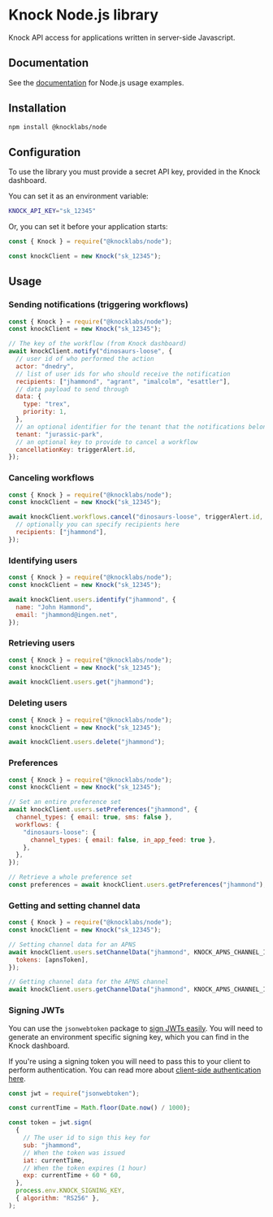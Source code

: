 # Knock Node.js library

Knock API access for applications written in server-side Javascript.

## Documentation

See the [documentation](https://docs.knock.app) for Node.js usage examples.

## Installation

```bash
npm install @knocklabs/node
```

## Configuration

To use the library you must provide a secret API key, provided in the Knock dashboard.

You can set it as an environment variable:

```bash
KNOCK_API_KEY="sk_12345"
```

Or, you can set it before your application starts:

```javascript
const { Knock } = require("@knocklabs/node");

const knockClient = new Knock("sk_12345");
```

## Usage

### Sending notifications (triggering workflows)

```javascript
const { Knock } = require("@knocklabs/node");
const knockClient = new Knock("sk_12345");

// The key of the workflow (from Knock dashboard)
await knockClient.notify("dinosaurs-loose", {
  // user id of who performed the action
  actor: "dnedry",
  // list of user ids for who should receive the notification
  recipients: ["jhammond", "agrant", "imalcolm", "esattler"],
  // data payload to send through
  data: {
    type: "trex",
    priority: 1,
  },
  // an optional identifier for the tenant that the notifications belong to
  tenant: "jurassic-park",
  // an optional key to provide to cancel a workflow
  cancellationKey: triggerAlert.id,
});
```

### Canceling workflows

```javascript
const { Knock } = require("@knocklabs/node");
const knockClient = new Knock("sk_12345");

await knockClient.workflows.cancel("dinosaurs-loose", triggerAlert.id, {
  // optionally you can specify recipients here
  recipients: ["jhammond"],
});
```

### Identifying users

```javascript
const { Knock } = require("@knocklabs/node");
const knockClient = new Knock("sk_12345");

await knockClient.users.identify("jhammond", {
  name: "John Hammond",
  email: "jhammond@ingen.net",
});
```

### Retrieving users

```javascript
const { Knock } = require("@knocklabs/node");
const knockClient = new Knock("sk_12345");

await knockClient.users.get("jhammond");
```

### Deleting users

```javascript
const { Knock } = require("@knocklabs/node");
const knockClient = new Knock("sk_12345");

await knockClient.users.delete("jhammond");
```

### Preferences

```javascript
const { Knock } = require("@knocklabs/node");
const knockClient = new Knock("sk_12345");

// Set an entire preference set
await knockClient.users.setPreferences("jhammond", {
  channel_types: { email: true, sms: false },
  workflows: {
    "dinosaurs-loose": {
      channel_types: { email: false, in_app_feed: true },
    },
  },
});

// Retrieve a whole preference set
const preferences = await knockClient.users.getPreferences("jhammond");
```

### Getting and setting channel data

```javascript
const { Knock } = require("@knocklabs/node");
const knockClient = new Knock("sk_12345");

// Setting channel data for an APNS
await knockClient.users.setChannelData("jhammond", KNOCK_APNS_CHANNEL_ID, {
  tokens: [apnsToken],
});

// Getting channel data for the APNS channel
await knockClient.users.getChannelData("jhammond", KNOCK_APNS_CHANNEL_ID);
```

### Signing JWTs

You can use the `jsonwebtoken` package to [sign JWTs easily](https://www.npmjs.com/package/jsonwebtoken#jwtsignpayload-secretorprivatekey-options-callback).
You will need to generate an environment specific signing key, which you can find in the Knock dashboard.

If you're using a signing token you will need to pass this to your client to perform authentication.
You can read more about [client-side authentication here](https://docs.knock.app/client-integration/authenticating-users).

```javascript
const jwt = require("jsonwebtoken");

const currentTime = Math.floor(Date.now() / 1000);

const token = jwt.sign(
  {
    // The user id to sign this key for
    sub: "jhammond",
    // When the token was issued
    iat: currentTime,
    // When the token expires (1 hour)
    exp: currentTime + 60 * 60,
  },
  process.env.KNOCK_SIGNING_KEY,
  { algorithm: "RS256" },
);
```
